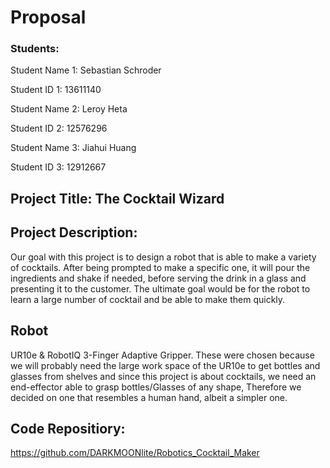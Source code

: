 # Proposal
### Students:

Student Name 1: Sebastian Schroder

Student ID 1: 13611140

Student Name 2: Leroy Heta

Student ID 2: 12576296

Student Name 3: Jiahui Huang

Student ID 3: 12912667

## Project Title: The Cocktail Wizard

## Project Description:
Our goal with this project is to design a robot that is able to make a variety of cocktails. After being prompted to make a specific one, it will pour the ingredients and shake if needed, before serving the drink in a glass and presenting it to the customer. The ultimate goal would be for the robot to learn a large number of cocktail and be able to make them quickly.
## Robot
UR10e & RobotIQ 3-Finger Adaptive Gripper.  These were chosen because we will probably need the large work space of the UR10e to get bottles and glasses from shelves and since this project is about cocktails, we need an end-effector able to grasp bottles/Glasses of any shape, Therefore we decided on one that resembles a human hand, albeit a simpler one.



## Code Repositiory:
https://github.com/DARKMOONlite/Robotics_Cocktail_Maker
